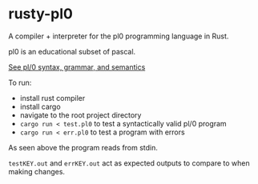 # rusty-pl0
A compiler + interpreter for the pl0 programming language in Rust.

pl0 is an educational subset of pascal.

[See pl/0 syntax, grammar, and semantics](https://en.wikipedia.org/wiki/PL/0)

To run:
- install rust compiler
- install cargo
- navigate to the root project directory
- `cargo run < test.pl0` to test a syntactically valid pl/0 program
- `cargo run < err.pl0` to test a program with errors

As seen above the program reads from stdin.

`testKEY.out` and `errKEY.out` act as expected outputs to compare to when making changes.
